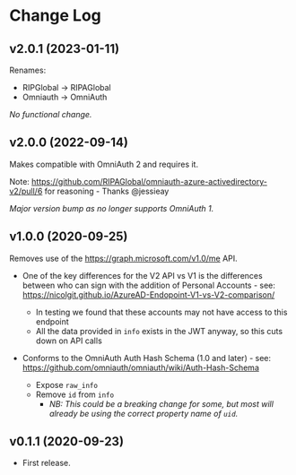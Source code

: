 # Change Log

## v2.0.1 (2023-01-11)

Renames:

* RIPGlobal -> RIPAGlobal
* Omniauth -> OmniAuth

_No functional change._

## v2.0.0 (2022-09-14)

Makes compatible with OmniAuth 2 and requires it.

Note: https://github.com/RIPAGlobal/omniauth-azure-activedirectory-v2/pull/6 for reasoning - Thanks @jessieay

_Major version bump as no longer supports OmniAuth 1._

## v1.0.0 (2020-09-25)

Removes use of the https://graph.microsoft.com/v1.0/me API.

* One of the key differences for the V2 API vs V1 is the differences
  between who can sign with the addition of Personal Accounts - see:
  https://nicolgit.github.io/AzureAD-Endopoint-V1-vs-V2-comparison/

  - In testing we found that these accounts may not have access to
    this endpoint
  - All the data provided in `info` exists in the JWT anyway, so this
    cuts down on API calls

* Conforms to the OmniAuth Auth Hash Schema (1.0 and later) - see:
  https://github.com/omniauth/omniauth/wiki/Auth-Hash-Schema

  - Expose `raw_info`
  - Remove `id` from `info`
    - *NB: This could be a breaking change for some, but most will
           already be using the correct property name of `uid`.*

## v0.1.1 (2020-09-23)

- First release.
